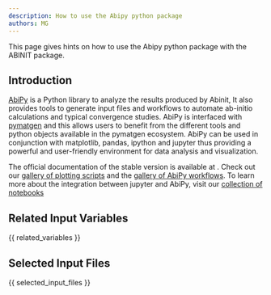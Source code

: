 ```yaml
---
description: How to use the Abipy python package
authors: MG
---
```


This page gives hints on how to use the Abipy python package with the ABINIT package.

## Introduction

[AbiPy](https://github.com/abinit/abipy) is a Python library to analyze the
results produced by Abinit, It also provides tools to generate input files and
workflows to automate ab-initio calculations and typical convergence studies.
AbiPy is interfaced with [pymatgen](http://www.pymatgen.org) and this allows
users to benefit from the different tools and python objects available in the
pymatgen ecosystem. AbiPy can be used in conjunction with matplotlib, pandas,
ipython and jupyter thus providing a powerful and user-friendly environment
for data analysis and visualization.

The official documentation of the stable version is available at . Check out
our [gallery of plotting scripts](http://abinit.github.io/abipy/gallery/index.html>) 
and the [gallery of AbiPy workflows](http://abinit.github.io/abipy/flow_gallery/index.html). 
To learn more about the integration between jupyter and AbiPy, visit our
[collection of notebooks](https://nbviewer.jupyter.org/github/abinit/abitutorials/blob/master/abitutorials/index.ipynb)


## Related Input Variables

{{ related_variables }}

## Selected Input Files

{{ selected_input_files }}

